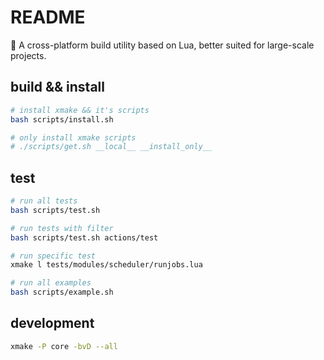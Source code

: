 # README

🌟 A cross-platform build utility based on Lua, better suited for large-scale projects.

## build && install

```bash
# install xmake && it's scripts
bash scripts/install.sh

# only install xmake scripts
# ./scripts/get.sh __local__ __install_only__
```

## test

```bash
# run all tests
bash scripts/test.sh

# run tests with filter
bash scripts/test.sh actions/test

# run specific test
xmake l tests/modules/scheduler/runjobs.lua

# run all examples
bash scripts/example.sh
```

## development

```bash
xmake -P core -bvD --all
```
